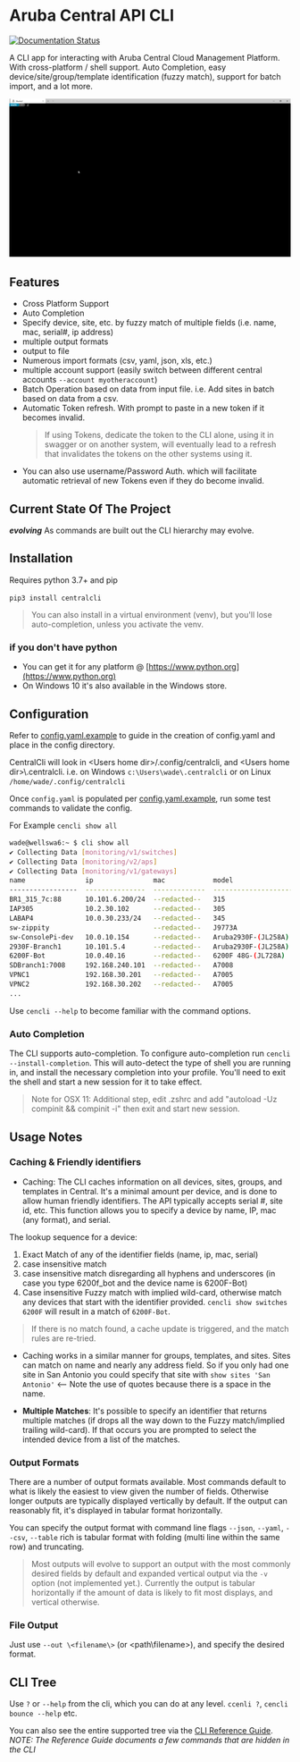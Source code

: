 # Aruba Central API CLI

[![Documentation Status](https://readthedocs.org/projects/central-api-cli/badge/?version=latest)](https://central-api-cli.readthedocs.io/en/latest/?badge=latest)

A CLI app for interacting with Aruba Central Cloud Management Platform. With cross-platform / shell support. Auto Completion, easy device/site/group/template identification (fuzzy match), support for batch import, and a lot more.

![centralcli Animated Demo](docs/img/cencli-demo.gif)

## Features

- Cross Platform Support
- Auto Completion
- Specify device, site, etc. by fuzzy match of multiple fields (i.e. name, mac, serial#, ip address)
- multiple output formats
- output to file
- Numerous import formats (csv, yaml, json, xls, etc.)
- multiple account support (easily switch between different central accounts `--account myotheraccount`)
- Batch Operation based on data from input file.  i.e. Add sites in batch based on data from a csv.
- Automatic Token refresh.  With prompt to paste in a new token if it becomes invalid.
  > If using Tokens, dedicate the token to the CLI alone, using it in swagger or on another system, will eventually lead to a refresh that invalidates the tokens on the other systems using it.
- You can also use username/Password Auth. which will facilitate automatic retrieval of new Tokens even if they do become invalid.

## Current State Of The Project

***evolving***  As commands are built out the CLI hierarchy may evolve.

## Installation

Requires python 3.7+ and pip

`pip3 install centralcli`

> You can also install in a virtual environment (venv), but you'll lose auto-completion, unless you activate the venv.

### if you don't have python

- You can get it for any platform @ [https://www.python.org](https://www.python.org)
- On Windows 10 it's also available in the Windows store.

## Configuration

Refer to [config.yaml.example](config/config.yaml.example) to guide in the creation of config.yaml and place in the config directory.

CentralCli will look in \<Users home dir\>/.config/centralcli, and \<Users home dir\>\\.centralcli.
i.e. on Windows `c:\Users\wade\.centralcli` or on Linux `/home/wade/.config/centralcli`

Once `config.yaml` is populated per [config.yaml.example](config/config.yaml.example), run some test commands to validate the config.

For Example `cencli show all`

```bash
wade@wellswa6:~ $ cli show all
✔ Collecting Data [monitoring/v1/switches]
✔ Collecting Data [monitoring/v2/aps]
✔ Collecting Data [monitoring/v1/gateways]
name               ip               mac            model                 group          site     serial      type     labels       version                status
-----------------  ---------------  -------------  --------------------  -------------  -------  ----------  -------  -----------  ---------------------  --------
BR1_315_7c:88      10.101.6.200/24  --redacted--   315                   Branch1        Antigua  -redacted-  ap       Branch View  8.7.1.1_78245          Up
IAP305             10.2.30.102      --redacted--   305                   TemplateGroup           -redacted-  ap                    6.5.1.0-4.3.1.2_58595  Down
LABAP4             10.0.30.233/24   --redacted--   345                   WadeLab                 -redacted-  ap                    8.7.1.0_77203          Down
sw-zippity                          --redacted--   J9773A                WadeLab                 -redacted-  SW                    16.10.000x             Down
sw-ConsolePi-dev   10.0.10.154      --redacted--   Aruba2930F-(JL258A)   WadeLab        WadeLab  -redacted-  SW                    16.10.0011             Down
2930F-Branch1      10.101.5.4       --redacted--   Aruba2930F-(JL258A)   Branch1        Antigua  -redacted-  SW       Branch View  16.10.0007             Up
6200F-Bot          10.0.40.16       --redacted--   6200F 48G-(JL728A)    WadeLab        WadeLab  -redacted-  CX                    10.06.0010             Up
SDBranch1:7008     192.168.240.101  --redacted--   A7008                 Branch1        Antigua  -redacted-  gateway  Branch View  8.5.0.0-2.0.0.6_76205  Up
VPNC1              192.168.30.201   --redacted--   A7005                 WadeLab        WadeLab  -redacted-  gateway  Branch View  8.6.0.4-2.2.0.3_77966  Up
VPNC2              192.168.30.202   --redacted--   A7005                 WadeLab        WadeLab  -redacted-  gateway  Branch View  8.6.0.4-2.2.0.3_77966  Up
...

```

Use `cencli --help` to become familiar with the command options.

### Auto Completion

The CLI supports auto-completion.  To configure auto-completion run `cencli --install-completion`.  This will auto-detect the type of shell you are running in, and install the necessary completion into your profile.  You'll need to exit the shell and start a new session for it to take effect.
> Note for OSX 11: Additional step, edit .zshrc and add "autoload -Uz compinit && compinit -i" then exit and start new session.

## Usage Notes

### Caching & Friendly identifiers

- Caching: The CLI caches information on all devices, sites, groups, and templates in Central.  It's a minimal amount per device, and is done to allow human friendly identifiers.  The API typically accepts serial #, site id, etc.  This function allows you to specify a device by name, IP, mac (any format), and serial.

The lookup sequence for a device:

  1. Exact Match of any of the identifier fields (name, ip, mac, serial)
  2. case insensitive match
  3. case insensitive match disregarding all hyphens and underscores (in case you type 6200f_bot and the device name is 6200F-Bot)
  4. Case insensitive Fuzzy match with implied wild-card, otherwise match any devices that start with the identifier provided. `cencli show switches 6200F` will result in a match of `6200F-Bot`.

> If there is no match found, a cache update is triggered, and the match rules are re-tried.

- Caching works in a similar manner for groups, templates, and sites.  Sites can match on name and nearly any address field.  So if you only had one site in San Antonio you could specify that site with `show sites 'San Antonio'`  \<-- Note the use of quotes because there is a space in the name.

- **Multiple Matches**:  It's possible to specify an identifier that returns multiple matches (if drops all the way down to the Fuzzy match/implied trailing wild-card).  If that occurs you are prompted to select the intended device from a list of the matches.

### Output Formats

There are a number of output formats available.  Most commands default to what is likely the easiest to view given the number of fields.  Otherwise longer outputs are typically displayed vertically by default.  If the output can reasonably fit, it's displayed in tabular format horizontally.

You can specify the output format with command line flags `--json`, `--yaml`, `--csv`, `--table`  rich is tabular format with folding (multi line within the same row) and truncating.

> Most outputs will evolve to support an output with the most commonly desired fields by default and expanded vertical output via the `-v` option (not implemented yet.).  Currently the output is tabular horizontally if the amount of data is likely to fit most displays, and vertical otherwise.

### File Output

Just use `--out \<filename\>` (or \<path\\filename\>), and specify the desired format.

## CLI Tree

Use `?` or `--help` from the cli, which you can do at any level.  `ccenli ?`, `cencli bounce --help` etc.

You can also see the entire supported tree via the [CLI Reference Guide](https://central-api-cli.readthedocs.io/en/latest/#cli-reference).
*NOTE: The Reference Guide documents a few commands that are hidden in the CLI*
